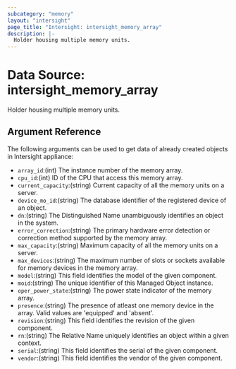 ```yaml
---
subcategory: "memory"
layout: "intersight"
page_title: "Intersight: intersight_memory_array"
description: |-
  Holder housing multiple memory units.
---
```


# Data Source: intersight_memory_array
Holder housing multiple memory units.
## Argument Reference
The following arguments can be used to get data of already created objects in Intersight appliance:
* `array_id`:(int) The instance number of the memory array. 
* `cpu_id`:(int) ID of the CPU that access this memory array. 
* `current_capacity`:(string) Current capacity of all the memory units on a server. 
* `device_mo_id`:(string) The database identifier of the registered device of an object. 
* `dn`:(string) The Distinguished Name unambiguously identifies an object in the system. 
* `error_correction`:(string) The primary hardware error detection or correction method supported by the memory array. 
* `max_capacity`:(string) Maximum capacity of all the memory units on a server. 
* `max_devices`:(string) The maximum number of slots or sockets available for memory devices in the memory array. 
* `model`:(string) This field identifies the model of the given component. 
* `moid`:(string) The unique identifier of this Managed Object instance. 
* `oper_power_state`:(string) The power state indicator of the memory array. 
* `presence`:(string) The presence of atleast one memory device in the array. Valid values are 'equipped' and 'absent'. 
* `revision`:(string) This field identifies the revision of the given component. 
* `rn`:(string) The Relative Name uniquely identifies an object within a given context. 
* `serial`:(string) This field identifies the serial of the given component. 
* `vendor`:(string) This field identifies the vendor of the given component. 
